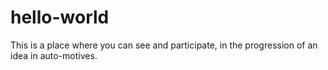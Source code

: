 # hello-world
This is a place where you can see and participate, in the progression of an idea in auto-motives.
